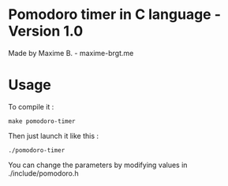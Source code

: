 # Pomodoro timer in C language - Version 1.0
Made by Maxime B. - maxime-brgt.me
# Usage
To compile it :
```
make pomodoro-timer
```
Then just launch it like this :
```
./pomodoro-timer
```
You can change the parameters by modifying values in ./include/pomodoro.h

